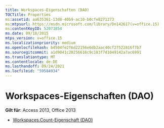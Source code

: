 ```yaml
---
title: Workspaces-Eigenschaften (DAO)
TOCTitle: Properties
ms:assetid: aa635361-13d8-40b9-ac10-b0cfe8271273
ms:mtpsurl: https://msdn.microsoft.com/library/Dn142617(v=office.15)
ms:contentKeyID: 52073854
ms.date: 09/18/2015
mtps_version: v=office.15
ms.localizationpriority: medium
ms.openlocfilehash: b4504fe2f6d22156e6db2aac40cf27522816f7b7
ms.sourcegitcommit: a1d9041c20256616c9c183f7d1049142a7ac6991
ms.translationtype: MT
ms.contentlocale: de-DE
ms.lasthandoff: 09/24/2021
ms.locfileid: "59584934"
---
```

# <a name="workspaces-properties-dao"></a>Workspaces-Eigenschaften (DAO)

**Gilt für**: Access 2013, Office 2013

- [Workspaces.Count-Eigenschaft (DAO)](workspaces-count-property-dao.md)

